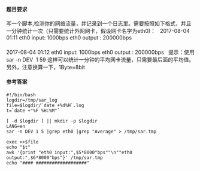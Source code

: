 #### 题目要求
写一个脚本,检测你的网络流量，并记录到一个日志里。需要按照如下格式，并且一分钟统计一次（只需要统计外网网卡，假设网卡名字为eth0)：
 
2017-08-04 01:11
eth0 input: 1000bps
eth0 output : 200000bps
#### ############
2017-08-04 01:12
eth0 input: 1000bps
eth0 output : 200000bps
 
提示：使用sar -n DEV  1 59 这样可以统计一分钟的平均网卡流量，只需要最后面的平均值。另外，注意换算一下，1Byte=8bit


#### 参考答案
```
#!/bin/bash
logdir=/tmp/sar_log
file=$logdir/`date +%d%H`.log
t=`date +"%F %H:%M"`

[ -d $logdir ] || mkdir -p $logdir
LANG=en
sar -n DEV 1 5 |grep eth0 |grep "Average" > /tmp/sar.tmp

exec >>$file
echo "$t" 
awk '{print "eth0 input:",$5*8000"bps""\n""eth0 output:",$6*8000"bps"}' /tmp/sar.tmp 
echo "#### ###################" 

```